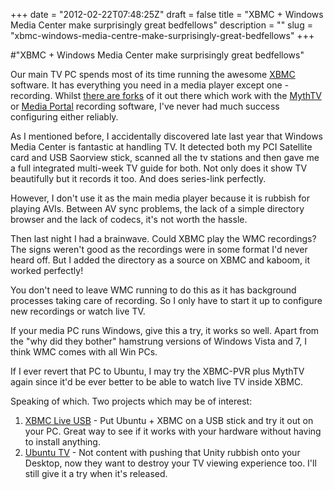 +++
date = "2012-02-22T07:48:25Z"
draft = false
title = "XBMC + Windows Media Center make surprisingly great bedfellows"
description = ""
slug = "xbmc-windows-media-centre-make-surprisingly-great-bedfellows"
+++

#"XBMC + Windows Media Center make surprisingly great bedfellows"

Our main TV PC spends most of its time running the awesome <a href="http://xbmc.org">XBMC</a> software. It has everything you need in a media player except one - recording. Whilst <a href="http://wiki.xbmc.org/index.php?title=HOW-TO:Watch_TV_in_XBMC">there are forks</a> of it out there which work with the <a href="http://www.mythtv.org/wiki/MythTV_on_Windows">MythTV</a> or <a href="http://www.team-mediaportal.com/">Media Portal</a> recording software, I've never had much success configuring either reliably.

As I mentioned before, I accidentally discovered late last year that Windows Media Center is fantastic at handling TV. It detected both my PCI Satellite card and USB Saorview stick, scanned all the tv stations and then gave me a full integrated multi-week TV guide for both. Not only does it show TV beautifully but it records it too. And does series-link perfectly.

However, I don't use it as the main media player because it is rubbish for playing AVIs. Between AV sync problems, the lack of a simple directory browser and the lack of codecs, it's not worth the hassle.

Then last night I had a brainwave. Could XBMC play the WMC recordings? The signs weren't good as the recordings were in some format I'd never heard off. But I added the directory as a source on XBMC and kaboom, it worked perfectly!

You don't need to leave WMC running to do this as it has background processes taking care of recording. So I only have to start it up to configure new recordings or watch live TV.

If your media PC runs Windows, give this a try, it works so well. Apart from the "why did they bother" hamstrung versions of Windows Vista and 7, I think WMC comes with all Win PCs.

If I ever revert that PC to Ubuntu, I may try the XBMC-PVR plus MythTV again since it'd be ever better to be able to watch live TV inside XBMC.

Speaking of which. Two projects which may be of interest:
<ol>
	<li><a href="http://xbmc.org/natethomas/2012/02/09/xbmc-11-0-eden-beta-3-available-now/">XBMC Live USB</a> - Put Ubuntu + XBMC on a USB stick and try it out on your PC. Great way to see if it works with your hardware without having to install anything.</li>
	<li><a href="http://www.ubuntu.com/devices/tv">Ubuntu TV</a> - Not content with pushing that Unity rubbish onto your Desktop, now they want to destroy your TV viewing experience too. I'll still give it a try when it's released.</li>
</ol>
&nbsp;